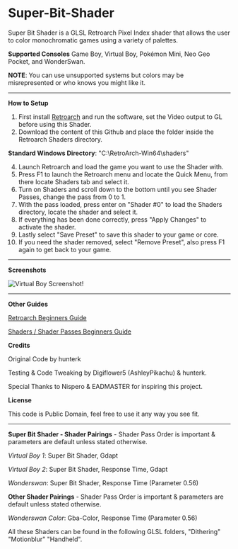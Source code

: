 # Super-Bit-Shader
Super Bit Shader is a GLSL Retroarch Pixel Index shader that allows the user to color monochromatic games using a variety of palettes.

**Supported Consoles**
Game Boy, Virtual Boy, Pokémon Mini, Neo Geo Pocket, and WonderSwan.

**NOTE**: You can use unsupported systems but colors may be misrepresented or who knows you might like it.

-----------------------------------------------------------------------------------------------------------------------
**How to Setup**
1. First install [Retroarch](https://www.retroarch.com/) and run the software, set the Video output to GL before using this Shader.
2. Download the content of this Github and place the folder inside the Retroarch Shaders directory.

**Standard Windows Directory**: "C:\RetroArch-Win64\shaders"

4. Launch Retroarch and load the game you want to use the Shader with.
5. Press F1 to launch the Retroarch menu and locate the Quick Menu, from there locate Shaders tab and select it.
6. Turn on Shaders and scroll down to the bottom until you see Shader Passes, change the pass from 0 to 1.
7. With the pass loaded, press enter on "Shader #0" to load the Shaders directory, locate the shader and select it.
8. If everything has been done correctly, press "Apply Changes" to activate the shader.
9. Lastly select "Save Preset" to save this shader to your game or core.
10. If you need the shader removed, select "Remove Preset", also press F1 again to get back to your game.
-----------------------------------------------------------------------------------------------------------------------
**Screenshots**

![Virtual Boy Screenshot!](https://i.imgur.com/yWm4wEx.png)

-----------------------------------------------------------------------------------------------------------------------
**Other Guides**

[Retroarch Beginners Guide](https://www.youtube.com/watch?v=YyZ6IrmsNgY)

[Shaders / Shader Passes Beginners Guide](https://www.youtube.com/watch?v=YyZ6IrmsNgY) 

**Credits**

Original Code by hunterk

Testing & Code Tweaking by Digiflower5 (AshleyPikachu) & hunterk.

Special Thanks to Nispero & EADMASTER for inspiring this project.

**License**

This code is Public Domain, feel free to use it any way you see fit.

-----------------------------------------------------------------------------------------------------------------------
**Super Bit Shader - Shader Pairings** - Shader Pass Order is important & parameters are default unless stated otherwise.

*Virtual Boy 1*: Super Bit Shader, Gdapt

*Virtual Boy 2*: Super Bit Shader, Response Time, Gdapt

*Wonderswan*: Super Bit Shader, Response Time (Parameter 0.56)

**Other Shader Pairings** - Shader Pass Order is important & parameters are default unless stated otherwise.

*Wonderswan Color*: Gba-Color, Response Time (Parameter 0.56)

All these Shaders can be found in the following GLSL folders, "Dithering" "Motionblur" "Handheld".
